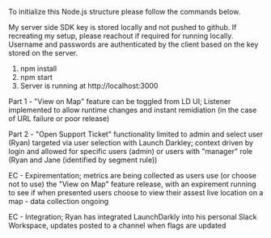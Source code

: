 To initialize this Node.js structure please follow the commands below. 

My server side SDK key is stored locally and not pushed to github. If recreating my setup, please reachout if required for running locally. Username and passwords are authenticated by the client based on the key stored on the server. 

1. npm install
2. npm start
3. Server is running at http://localhost:3000

Part 1 - "View on Map" feature can be toggled from LD UI; Listener implemented to allow runtime changes and instant remidiation (in the case of URL failure or poor release)

Part 2 - "Open Support Ticket" functionality limited to admin and select user (Ryan) targeted via user selection with Launch Darkley; context driven by login and allowed for specific users (admin) or users with "manager" role (Ryan and Jane (identified by segment rule))

EC - Expirementation; metrics are being collected as users use (or choose not to use) the "View on Map" feature release, with an expirement running to see if when presented users choose to view their assest live location on a map  - data collection ongoing

EC - Integration; Ryan has integrated LaunchDarkly into his personal Slack Workspace, updates posted to a channel when flags are updated
